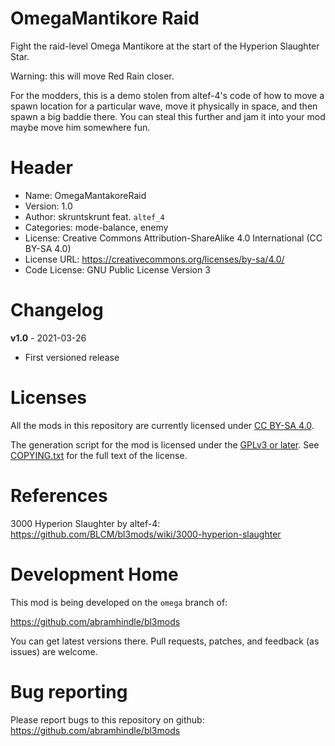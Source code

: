 OmegaMantikore Raid
===================

Fight the raid-level Omega Mantikore at the start of the Hyperion Slaughter Star.

Warning: this will move Red Rain closer.

For the modders, this is a demo stolen from altef-4's code of how to move a spawn location for a particular wave, move it physically in space, and then spawn a big baddie there. You can steal this further and jam it into your mod maybe move him somewhere fun.

Header
======
* Name: OmegaMantakoreRaid
* Version: 1.0
* Author: skruntskrunt feat. `altef_4`
* Categories: mode-balance, enemy
* License: Creative Commons Attribution-ShareAlike 4.0 International (CC BY-SA 4.0)
* License URL: https://creativecommons.org/licenses/by-sa/4.0/
* Code License: GNU Public License Version 3

Changelog
=========

**v1.0** - 2021-03-26
 * First versioned release


Licenses
========

All the mods in this repository are currently licensed under
[CC BY-SA 4.0](https://creativecommons.org/licenses/by-sa/4.0/).

The generation script for the mod is licensed under the
[GPLv3 or later](https://www.gnu.org/licenses/quick-guide-gplv3.html).
See [COPYING.txt](../../COPYING.txt) for the full text of the license.

References
==========

3000 Hyperion Slaughter by altef-4: https://github.com/BLCM/bl3mods/wiki/3000-hyperion-slaughter

Development Home
================

This mod is being developed on the `omega` branch of:

https://github.com/abramhindle/bl3mods

You can get latest versions there. Pull requests, patches, and
feedback (as issues) are welcome.

Bug reporting
=============

Please report bugs to this repository on github: https://github.com/abramhindle/bl3mods

